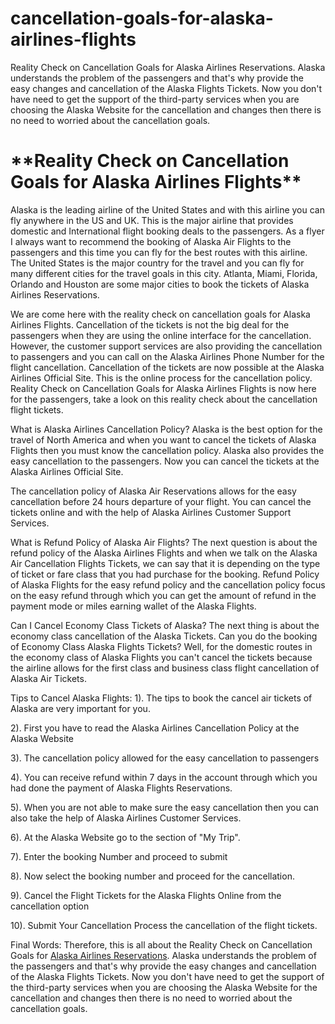 # cancellation-goals-for-alaska-airlines-flights
Reality Check on Cancellation Goals for Alaska Airlines Reservations. Alaska understands the problem of the passengers and that's why provide the easy changes and cancellation of the Alaska Flights Tickets. Now you don't have need to get the support of the third-party services when you are choosing the Alaska Website for the cancellation and changes then there is no need to worried about the cancellation goals.
<h1>**Reality Check on Cancellation Goals for Alaska Airlines Flights**</h1>
Alaska is the leading airline of the United States and with this airline you can fly anywhere in the US and UK. This is the major airline that provides domestic and International flight booking deals to the passengers. As a flyer I always want to recommend the booking of Alaska Air Flights to the passengers and this time you can fly for the best routes with this airline. The United States is the major country for the travel and you can fly for many different cities for the travel goals in this city. Atlanta, Miami, Florida, Orlando and Houston are some major cities to book the tickets of Alaska Airlines Reservations.

We are come here with the reality check on cancellation goals for Alaska Airlines Flights. Cancellation of the tickets is not the big deal for the passengers when they are using the online interface for the cancellation. However, the customer support services are also providing the cancellation to passengers and you can call on the Alaska Airlines Phone Number for the flight cancellation. Cancellation of the tickets are now possible at the Alaska Airlines Official Site. This is the online process for the cancellation policy. Reality Check on Cancellation Goals for Alaska Airlines Flights is now here for the passengers, take a look on this reality check about the cancellation flight tickets.

What is Alaska Airlines Cancellation Policy?
Alaska is the best option for the travel of North America and when you want to cancel the tickets of Alaska Flights then you must know the cancellation policy. Alaska also provides the easy cancellation to the passengers. Now you can cancel the tickets at the Alaska Airlines Official Site.

The cancellation policy of Alaska Air Reservations allows for the easy cancellation before 24 hours departure of your flight. You can cancel the tickets online and with the help of Alaska Airlines Customer Support Services.

What is Refund Policy of Alaska Air Flights?
The next question is about the refund policy of the Alaska Airlines Flights and when we talk on the Alaska Air Cancellation Flights Tickets, we can say that it is depending on the type of ticket or fare class that you had purchase for the booking. Refund Policy of Alaska Flights for the easy refund policy and the cancellation policy focus on the easy refund through which you can get the amount of refund in the payment mode or miles earning wallet of the Alaska Flights.

Can I Cancel Economy Class Tickets of Alaska?
The next thing is about the economy class cancellation of the Alaska Tickets. Can you do the booking of Economy Class Alaska Flights Tickets? Well, for the domestic routes in the economy class of Alaska Flights you can't cancel the tickets because the airline allows for the first class and business class flight cancellation of Alaska Air Tickets.

Tips to Cancel Alaska Flights:
1). The tips to book the cancel air tickets of Alaska are very important for you.

2). First you have to read the Alaska Airlines Cancellation Policy at the Alaska Website

3). The cancellation policy allowed for the easy cancellation to passengers

4). You can receive refund within 7 days in the account through which you had done the payment of Alaska Flights Reservations.

5). When you are not able to make sure the easy cancellation then you can also take the help of Alaska Airlines Customer Services.

6). At the Alaska Website go to the section of "My Trip".

7). Enter the booking Number and proceed to submit

8). Now select the booking number and proceed for the cancellation.

9). Cancel the Flight Tickets for the Alaska Flights Online from the cancellation option

10). Submit Your Cancellation Process the cancellation of the flight tickets.

Final Words:
Therefore, this is all about the Reality Check on Cancellation Goals for <a href="https://www.faresmatch.com/alaska-airlines-flights-reservations.aspx">Alaska Airlines Reservations</a>. Alaska understands the problem of the passengers and that's why provide the easy changes and cancellation of the Alaska Flights Tickets. Now you don't have need to get the support of the third-party services when you are choosing the Alaska Website for the cancellation and changes then there is no need to worried about the cancellation goals.
